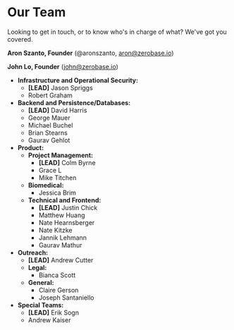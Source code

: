 # Our Team
Looking to get in touch, or to know who's in charge of what? We've got you covered.

**Aron Szanto, Founder** (@aronszanto, aron@zerobase.io)

**John Lo, Founder** (john@zerobase.io)

<!--- Comments are for the row ABOVE the comment --->

* **Infrastructure and Operational Security:**
    * **\[LEAD\]** Jason Spriggs
    * Robert Graham
* **Backend and Persistence/Databases:**
    * **\[LEAD\]** David Harris
    * George Mauer
    * Michael Buchel
    <!--- Not in sheet 3/17/20 4:45 CDT --->
    * Brian Stearns
    <!--- Not in sheet 3/17/20 4:45 CDT --->
    * Gaurav Gehlot
    <!--- Not in sheet 3/17/20 4:55 CDT --->
* **Product:**
    * **Project Management:**
        * **\[LEAD\]** Colm Byrne
        * Grace L
        * Mike Titchen
    * **Biomedical:**
        * Jessica Brim
    * **Technical and Frontend:**
        * **\[LEAD\]** Justin Chick
        * Matthew Huang
        * Nate Hearnsberger
        * Nate Kitzke
        * Jannik Lehmann
        * Gaurav Mathur
* **Outreach:**
    * **\[LEAD\]** Andrew Cutter
    * **Legal:**
        * Bianca Scott
    * **General:**
        * Claire Gerson
        * Joseph Santaniello
        <!--- Not in sheet 3/17/20 4:45 CDT --->
* **Special Teams:**
    * **\[LEAD\]** Erik Sogn
    * Andrew Kaiser
